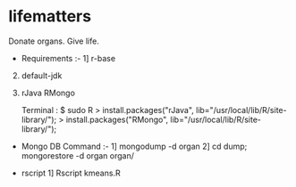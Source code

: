 # lifematters
Donate organs. Give life.


* Requirements :-
1] r-base
2) default-jdk
3) rJava RMongo

	Terminal : $ sudo R
						> install.packages("rJava", lib="/usr/local/lib/R/site-library/");
						> install.packages("RMongo", lib="/usr/local/lib/R/site-library/");
					
* Mongo DB Command :-
1] mongodump -d organ
2] cd dump; mongorestore -d organ organ/


* rscript
1] Rscript kmeans.R <DonorEmail-ID>
